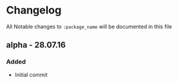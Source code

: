 # Changelog

All Notable changes to `:package_name` will be documented in this file

## alpha - 28.07.16

### Added
- Initial commit
